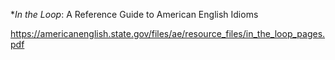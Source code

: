 **In the Loop*: A Reference Guide to American English Idioms


https://americanenglish.state.gov/files/ae/resource_files/in_the_loop_pages.pdf
